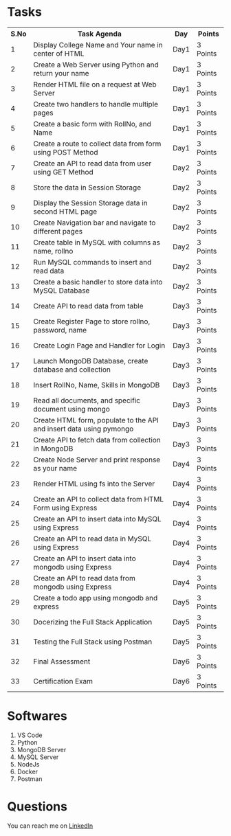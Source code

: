 # Tasks

<table>
  <tr>
    <th>S.No</th>
    <th>Task Agenda</th>
    <th>Day</th>
    <th>Points
 </tr>
 <tr>
  <td>1</td>
  <td>Display College Name and Your name in center of HTML </td>
  <td>Day1</td>
  <td>3 Points</td>
 </tr>
 <tr>
  <td>2</td>
  <td>Create a Web Server using Python and return your name </td>
  <td>Day1</td>
  <td>3 Points</td>
 </tr>
 <tr>
  <td>3</td>
  <td>Render HTML file on a request at Web Server</td>
  <td>Day1</td>
  <td>3 Points</td>
 </tr>
 <tr>
  <td>4</td>
  <td>Create two handlers to handle multiple pages</td>
  <td>Day1</td>
  <td>3 Points</td>
 </tr>
 <tr>
  <td>5</td>
  <td>Create a basic form with RollNo, and Name</td>
  <td>Day1</td>
  <td>3 Points</td>
 </tr>
 <tr>
  <td>6</td>
  <td>Create a route to collect data from form using POST Method</td>
  <td>Day1</td>
  <td>3 Points</td>
 </tr>
 <tr>
  <td>7</td>
  <td>Create an API to read data from user using GET Method</td>
  <td>Day2</td>
  <td>3 Points</td>
 </tr>
 <tr>
  <td>8</td>
  <td>Store the data in Session Storage</td>
  <td>Day2</td>
  <td>3 Points</td>
 </tr>
 <tr>
  <td>9</td>
  <td>Display the Session Storage data in second HTML page</td>
  <td>Day2</td>
  <td>3 Points</td>
 </tr>
 <tr>
  <td>10</td>
  <td>Create Navigation bar and navigate to different pages</td>
  <td>Day2</td>
  <td>3 Points</td>
 </tr>
 <tr>
  <td>11</td>
  <td>Create table in MySQL with columns as name, rollno</td>
  <td>Day2</td>
  <td>3 Points</td>
 </tr>
 <tr>
  <td>12</td>
  <td>Run MySQL commands to insert and read data</td>
  <td>Day2</td>
  <td>3 Points</td>
 </tr>
 <tr>
  <td>13</td>
  <td>Create a basic handler to store data into MySQL Database</td>
  <td>Day2</td>
  <td>3 Points</td>
 </tr>
 <tr>
  <td>14</td>
  <td>Create API to read data from table</td>
  <td>Day3</td>
  <td>3 Points</td>
 </tr>
 <tr>
  <td>15</td>
  <td>Create Register Page to store rollno, password, name </td>
  <td>Day3</td>
  <td>3 Points</td>
 </tr>
 <tr>
  <td>16</td>
  <td>Create Login Page and Handler for Login </td>
  <td>Day3</td>
  <td>3 Points</td>
 </tr>
 <tr>
  <td>17</td>
  <td>Launch MongoDB Database, create database and collection</td>
  <td>Day3</td>
  <td>3 Points</td>
 </tr>
 <tr>
  <td>18</td>
  <td>Insert RollNo, Name, Skills in MongoDB </td>
  <td>Day3</td>
  <td>3 Points</td>
 </tr>
<tr>
  <td>19</td>
  <td>Read all documents, and specific document using mongo </td>
  <td>Day3</td>
  <td>3 Points</td>
 </tr>
  <tr>
  <td>20</td>
  <td>Create HTML form, populate to the API and insert data using pymongo </td>
  <td>Day3</td>
  <td>3 Points</td>
 </tr>
  <tr>
  <td>21</td>
  <td>Create API to fetch data from collection in MongoDB </td>
  <td>Day3</td>
  <td>3 Points</td>
 </tr>
 <tr>
  <td>22</td>
  <td>Create Node Server and print response as your name </td>
  <td>Day4</td>
  <td>3 Points</td>
 </tr>
 <tr>
  <td>23</td>
  <td>Render HTML using fs into the Server</td>
  <td>Day4</td>
  <td>3 Points</td>
 </tr>
 <tr>
  <td>24</td>
  <td>Create an API to collect data from HTML Form using Express</td>
  <td>Day4</td>
  <td>3 Points</td>
 </tr>
 <tr>
  <td>25</td>
  <td>Create an API to insert data into MySQL using Express</td>
  <td>Day4</td>
  <td>3 Points</td>
 </tr>
 <tr>
  <td>26</td>
  <td>Create an API to read data in MySQL using Express</td>
  <td>Day4</td>
  <td>3 Points</td>
 </tr>
 <tr>
  <td>27</td>
  <td>Create an API to insert data into mongodb using Express</td>
  <td>Day4</td>
  <td>3 Points</td>
 </tr>
 <tr>
  <td>28</td>
  <td>Create an API to read data from mongodb using Express</td>
  <td>Day4</td>
  <td>3 Points</td>
 </tr>
 <tr>
  <td>29</td>
  <td>Create a todo app using mongodb and express</td>
  <td>Day5</td>
  <td>3 Points</td>
 </tr>
 <tr>
  <td>30</td>
  <td>Docerizing the Full Stack Application</td>
  <td>Day5</td>
  <td>3 Points</td>
 </tr>
 <tr>
  <td>31</td>
  <td>Testing the Full Stack using Postman</td>
  <td>Day5</td>
  <td>3 Points</td>
 </tr>
 <tr>
  <td>32</td>
  <td>Final Assessment</td>
  <td>Day6</td>
  <td>3 Points</td>
 </tr>
 <tr>
  <td>33</td>
  <td>Certification Exam</td>
  <td>Day6</td>
  <td>3 Points</td>
 </tr>
</table>

# Softwares

1. VS Code
2. Python
3. MongoDB Server
4. MySQL Server
5. NodeJs
6. Docker
7. Postman

# Questions
You can reach me on <a href="https://linkedin.com/in/MadhuPIoT">LinkedIn</a>